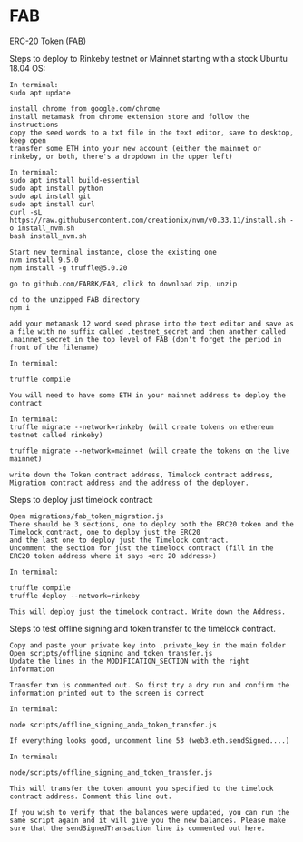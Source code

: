 # FAB
ERC-20 Token (FAB)

Steps to deploy to Rinkeby testnet or Mainnet starting with a stock Ubuntu 18.04 OS:
    
    In terminal:
    sudo apt update

    install chrome from google.com/chrome
    install metamask from chrome extension store and follow the instructions
    copy the seed words to a txt file in the text editor, save to desktop, keep open 
    transfer some ETH into your new account (either the mainnet or rinkeby, or both, there's a dropdown in the upper left)

    In terminal:
    sudo apt install build-essential
    sudo apt install python
    sudo apt install git 
    sudo apt install curl 
    curl -sL https://raw.githubusercontent.com/creationix/nvm/v0.33.11/install.sh -o install_nvm.sh 
    bash install_nvm.sh 

    Start new terminal instance, close the existing one
    nvm install 9.5.0 
    npm install -g truffle@5.0.20

    go to github.com/FABRK/FAB, click to download zip, unzip

    cd to the unzipped FAB directory
    npm i

    add your metamask 12 word seed phrase into the text editor and save as a file with no suffix called .testnet_secret and then another called .mainnet_secret in the top level of FAB (don't forget the period in front of the filename)

    In terminal:
    
    truffle compile

    You will need to have some ETH in your mainnet address to deploy the contract

    In terminal:
    truffle migrate --network=rinkeby (will create tokens on ethereum testnet called rinkeby)

    truffle migrate --network=mainnet (will create the tokens on the live mainnet)
    
    write down the Token contract address, Timelock contract address, Migration contract address and the address of the deployer.

Steps to deploy just timelock contract:

    Open migrations/fab_token_migration.js
    There should be 3 sections, one to deploy both the ERC20 token and the Timelock contract, one to deploy just the ERC20 
    and the last one to deploy just the Timelock contract.
    Uncomment the section for just the timelock contract (fill in the ERC20 token address where it says <erc 20 address>)

    In terminal: 

    truffle compile
    truffle deploy --network=rinkeby

    This will deploy just the timelock contract. Write down the Address.

Steps to test offline signing and token transfer to the timelock contract.

    Copy and paste your private key into .private_key in the main folder
    Open scripts/offline_signing_and_token_transfer.js
    Update the lines in the MODIFICATION_SECTION with the right information

    Transfer txn is commented out. So first try a dry run and confirm the information printed out to the screen is correct

    In terminal:

    node scripts/offline_signing_anda_token_transfer.js 

    If everything looks good, uncomment line 53 (web3.eth.sendSigned....)

    In terminal:

    node/scripts/offline_signing_and_token_transfer.js

    This will transfer the token amount you specified to the timelock contract address. Comment this line out.

    If you wish to verify that the balances were updated, you can run the same script again and it will give you the new balances. Please make sure that the sendSignedTransaction line is commented out here.
